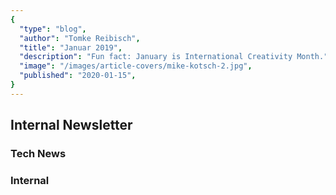 ```yaml
---
{
  "type": "blog",
  "author": "Tomke Reibisch",
  "title": "Januar 2019",
  "description": "Fun fact: January is International Creativity Month.",
  "image": "/images/article-covers/mike-kotsch-2.jpg",
  "published": "2020-01-15",
}
---
```


## Internal Newsletter

### Tech News

### Internal
